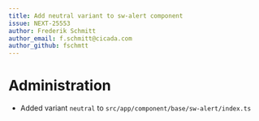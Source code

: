 ```yaml
---
title: Add neutral variant to sw-alert component
issue: NEXT-25553
author: Frederik Schmitt
author_email: f.schmitt@cicada.com
author_github: fschmtt
---
```

# Administration
* Added variant `neutral` to `src/app/component/base/sw-alert/index.ts`
